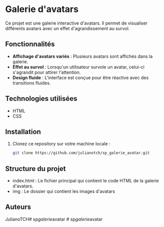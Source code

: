 # Galerie d'avatars

Ce projet est une galerie interactive d'avatars. Il permet de visualiser différents avatars avec un effet d'agrandissement au survol.

## Fonctionnalités

- **Affichage d'avatars variés** : Plusieurs avatars sont affichés dans la galerie.
- **Effet au survol** : Lorsqu'un utilisateur survole un avatar, celui-ci s'agrandit pour attirer l'attention.
- **Design fluide** : L'interface est conçue pour être réactive avec des transitions fluides.

## Technologies utilisées

- HTML
- CSS

## Installation

1. Clonez ce repository sur votre machine locale :
   ```bash
   git clone https://github.com/julianotch/sp_galerie_avatar.git

## Structure du projet

- index.html : Le fichier principal qui contient le code HTML de la galerie d'avatars.
- img : Le dossier qui contient les images d'avatars

## Auteurs

JulianoTCH#   s p _ g a l e r i e _ a v a t a r  
 #   s p _ g a l e r i e _ a v a t a r  
 